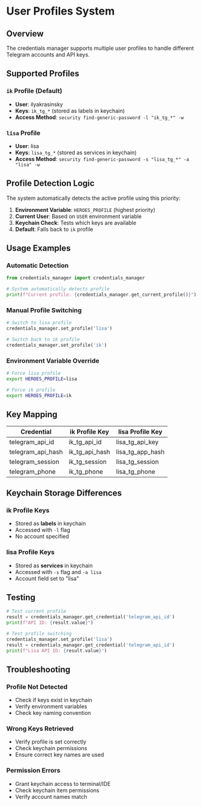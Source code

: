 # User Profiles System

## Overview

The credentials manager supports multiple user profiles to handle different Telegram accounts and API keys.

## Supported Profiles

### `ik` Profile (Default)
- **User**: ilyakrasinsky
- **Keys**: `ik_tg_*` (stored as labels in keychain)
- **Access Method**: `security find-generic-password -l "ik_tg_*" -w`

### `lisa` Profile
- **User**: lisa
- **Keys**: `lisa_tg_*` (stored as services in keychain)
- **Access Method**: `security find-generic-password -s "lisa_tg_*" -a "lisa" -w`

## Profile Detection Logic

The system automatically detects the active profile using this priority:

1. **Environment Variable**: `HEROES_PROFILE` (highest priority)
2. **Current User**: Based on `USER` environment variable
3. **Keychain Check**: Tests which keys are available
4. **Default**: Falls back to `ik` profile

## Usage Examples

### Automatic Detection
```python
from credentials_manager import credentials_manager

# System automatically detects profile
print(f"Current profile: {credentials_manager.get_current_profile()}")
```

### Manual Profile Switching
```python
# Switch to lisa profile
credentials_manager.set_profile('lisa')

# Switch back to ik profile
credentials_manager.set_profile('ik')
```

### Environment Variable Override
```bash
# Force lisa profile
export HEROES_PROFILE=lisa

# Force ik profile
export HEROES_PROFILE=ik
```

## Key Mapping

| Credential | ik Profile Key | lisa Profile Key |
|------------|----------------|------------------|
| telegram_api_id | ik_tg_api_id | lisa_tg_api_key |
| telegram_api_hash | ik_tg_api_hash | lisa_tg_app_hash |
| telegram_session | ik_tg_session | lisa_tg_session |
| telegram_phone | ik_tg_phone | lisa_tg_phone |

## Keychain Storage Differences

### ik Profile Keys
- Stored as **labels** in keychain
- Accessed with `-l` flag
- No account specified

### lisa Profile Keys
- Stored as **services** in keychain
- Accessed with `-s` flag and `-a lisa`
- Account field set to "lisa"

## Testing

```python
# Test current profile
result = credentials_manager.get_credential('telegram_api_id')
print(f"API ID: {result.value}")

# Test profile switching
credentials_manager.set_profile('lisa')
result = credentials_manager.get_credential('telegram_api_id')
print(f"Lisa API ID: {result.value}")
```

## Troubleshooting

### Profile Not Detected
- Check if keys exist in keychain
- Verify environment variables
- Check key naming convention

### Wrong Keys Retrieved
- Verify profile is set correctly
- Check keychain permissions
- Ensure correct key names are used

### Permission Errors
- Grant keychain access to terminal/IDE
- Check keychain item permissions
- Verify account names match
